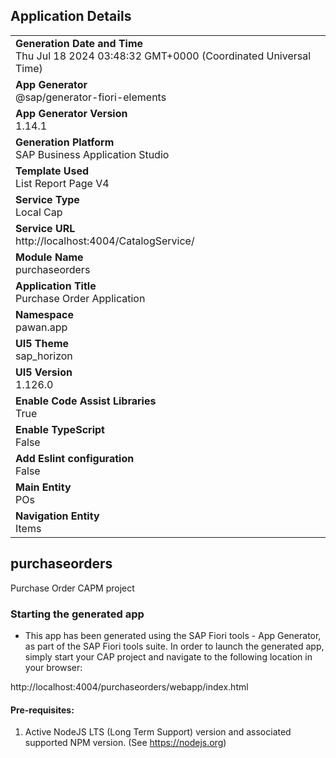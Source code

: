 ## Application Details
|               |
| ------------- |
|**Generation Date and Time**<br>Thu Jul 18 2024 03:48:32 GMT+0000 (Coordinated Universal Time)|
|**App Generator**<br>@sap/generator-fiori-elements|
|**App Generator Version**<br>1.14.1|
|**Generation Platform**<br>SAP Business Application Studio|
|**Template Used**<br>List Report Page V4|
|**Service Type**<br>Local Cap|
|**Service URL**<br>http://localhost:4004/CatalogService/
|**Module Name**<br>purchaseorders|
|**Application Title**<br>Purchase Order Application|
|**Namespace**<br>pawan.app|
|**UI5 Theme**<br>sap_horizon|
|**UI5 Version**<br>1.126.0|
|**Enable Code Assist Libraries**<br>True|
|**Enable TypeScript**<br>False|
|**Add Eslint configuration**<br>False|
|**Main Entity**<br>POs|
|**Navigation Entity**<br>Items|

## purchaseorders

Purchase Order CAPM project

### Starting the generated app

-   This app has been generated using the SAP Fiori tools - App Generator, as part of the SAP Fiori tools suite.  In order to launch the generated app, simply start your CAP project and navigate to the following location in your browser:

http://localhost:4004/purchaseorders/webapp/index.html

#### Pre-requisites:

1. Active NodeJS LTS (Long Term Support) version and associated supported NPM version.  (See https://nodejs.org)


